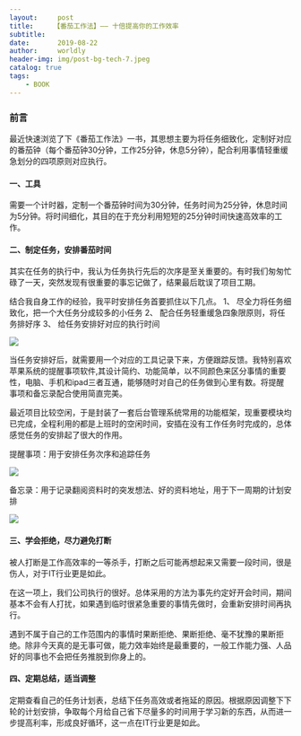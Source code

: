```yaml
---
layout:     post
title:     【番茄工作法】—— 十倍提高你的工作效率
subtitle:   
date:       2019-08-22
author:     worldly
header-img: img/post-bg-tech-7.jpeg
catalog: true
tags:
    - BOOK
---
```


### 前言
最近快速浏览了下《番茄工作法》一书，其思想主要为将任务细致化，定制好对应的番茄钟（每个番茄钟30分钟，工作25分钟，休息5分钟），配合利用事情轻重缓急划分的四项原则对应执行。

#### 一、工具

需要一个计时器，定制一个番茄钟时间为30分钟，任务时间为25分钟，休息时间为5分钟。将时间细化，其目的在于充分利用短短的25分钟时间快速高效率的工作。

#### 二、制定任务，安排番茄时间

其实在任务的执行中，我认为任务执行先后的次序是至关重要的。有时我们匆匆忙碌了一天，突然发现有很重要的事忘记做了，结果最后耽误了项目工期。

结合我自身工作的经验，我平时安排任务首要抓住以下几点。
1、 尽全力将任务细致化，把一个大任务分成较多的小任务
2、 配合任务轻重缓急四象限原则，将任务排好序
3、 给任务安排好对应的执行时间

![](http://dev.fenzhitech.com/res/8f6cfe79362704e99aaf914d0315040e.jpeg)

当任务安排好后，就需要用一个对应的工具记录下来，方便跟踪反馈。我特别喜欢苹果系统的提醒事项软件,其设计简约、功能简单，以不同颜色来区分事情的重要性，电脑、手机和ipad三者互通，能够随时对自己的任务做到心里有数。将提醒事项和备忘录配合使用简直完美。

最近项目比较空闲，于是封装了一套后台管理系统常用的功能框架，现重要模块均已完成，全程利用的都是上班时的空闲时间，安插在没有工作任务时完成的，总体感觉任务的安排起了很大的作用。

提醒事项：用于安排任务次序和追踪任务

![](http://dev.fenzhitech.com/res/4249796aa1809f51924bbd4f88120694.png)

备忘录：用于记录翻阅资料时的突发想法、好的资料地址，用于下一周期的计划安排

![](http://dev.fenzhitech.com/res/2dbdd6e2d7bfb4929bb2a6b0b63bf29f.png)


#### 三、学会拒绝，尽力避免打断

被人打断是工作高效率的一等杀手，打断之后可能再想起来又需要一段时间，很是伤人，对于IT行业更是如此。

在这一项上，我们公司执行的很好。总体采用的方法为事先约定好开会时间，期间基本不会有人打扰，如果遇到临时很紧急重要的事情先做时，会重新安排时间再执行。

遇到不属于自己的工作范围内的事情时果断拒绝、果断拒绝、毫不犹豫的果断拒绝。除非今天真的是无事可做，能力效率始终是最重要的，一般工作能力强、人品好的同事也不会把任务推脱到你身上的。

#### 四、定期总结，适当调整

定期查看自己的任务计划表，总结下任务高效或者拖延的原因。根据原因调整下下轮的计划安排，争取每个月给自己省下尽量多的时间用于学习新的东西，从而进一步提高利率，形成良好循环，这一点在IT行业更是如此。
